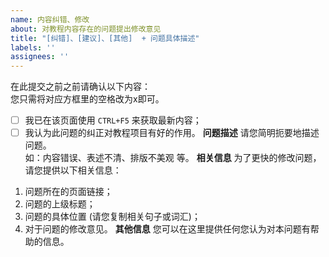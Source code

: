 ```yaml
---
name: 内容纠错、修改
about: 对教程内容存在的问题提出修改意见
title: "[纠错]、[建议]、[其他]  + 问题具体描述"
labels: ''
assignees: ''
---
```


在此提交之前之前请确认以下内容：<br>
您只需将对应方框里的空格改为x即可。
- [ ] 我已在该页面使用 `CTRL+F5` 来获取最新内容；
- [ ] 我认为此问题的纠正对教程项目有好的作用。
**问题描述**
请您简明扼要地描述问题。<br>
如：内容错误、表述不清、排版不美观 等。
**相关信息**
为了更快的修改问题，请您提供以下相关信息：<br>
1. 问题所在的页面链接；
2. 问题的上级标题；
3. 问题的具体位置 (请您复制相关句子或词汇)；
4. 对于问题的修改意见。
**其他信息**
您可以在这里提供任何您认为对本问题有帮助的信息。
